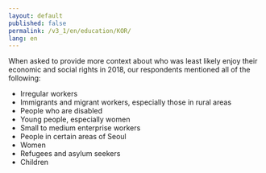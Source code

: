 ```yaml
---
layout: default
published: false
permalink: /v3_1/en/education/KOR/
lang: en
---
```


When asked to provide more context about who was least likely enjoy their economic and social rights in 2018, our respondents mentioned all of the following:
-	Irregular workers
-	Immigrants and migrant workers, especially those in rural areas
-	People who are disabled
-	Young people, especially women
-	Small to medium enterprise workers
-	People in certain areas of Seoul
-	Women
-	Refugees and asylum seekers
-	Children
